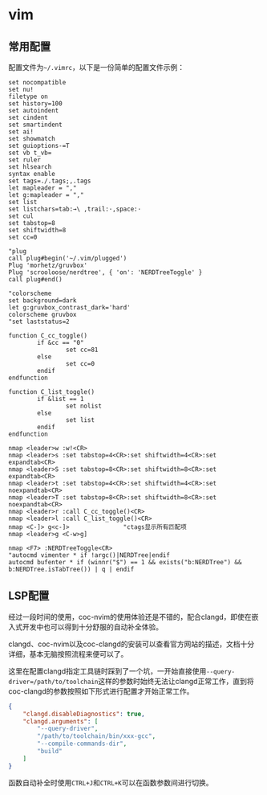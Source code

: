 # vim

## 常用配置

配置文件为`~/.vimrc`，以下是一份简单的配置文件示例：

```shell
set nocompatible
set nu!
filetype on
set history=100
set autoindent
set cindent
set smartindent
set ai!
set showmatch
set guioptions-=T
set vb t_vb=
set ruler
set hlsearch
syntax enable
set tags=./.tags;,.tags
let mapleader = ","
let g:mapleader = ","
set list
set listchars=tab:→\ ,trail:·,space:·
set cul
set tabstop=8
set shiftwidth=8
set cc=0

"plug
call plug#begin('~/.vim/plugged')
Plug 'morhetz/gruvbox'
Plug 'scrooloose/nerdtree', { 'on': 'NERDTreeToggle' }
call plug#end()

"colorscheme
set background=dark
let g:gruvbox_contrast_dark='hard'
colorscheme gruvbox
"set laststatus=2

function C_cc_toggle()
        if &cc == "0"
                set cc=81
        else
                set cc=0
        endif
endfunction

function C_list_toggle()
        if &list == 1
                set nolist
        else
                set list
        endif
endfunction

nmap <leader>w :w!<CR>
nmap <leader>s :set tabstop=4<CR>:set shiftwidth=4<CR>:set expandtab<CR>
nmap <leader>S :set tabstop=8<CR>:set shiftwidth=8<CR>:set expandtab<CR>
nmap <leader>t :set tabstop=4<CR>:set shiftwidth=4<CR>:set noexpandtab<CR>
nmap <leader>T :set tabstop=8<CR>:set shiftwidth=8<CR>:set noexpandtab<CR>
nmap <leader>r :call C_cc_toggle()<CR>
nmap <leader>l :call C_list_toggle()<CR>
nmap <C-]> g<c-]>               "ctags显示所有匹配项
nmap <leader>g <C-w>g]

nmap <F7> :NERDTreeToggle<CR>
"autocmd vimenter * if !argc()|NERDTree|endif
autocmd bufenter * if (winnr("$") == 1 && exists("b:NERDTree") && b:NERDTree.isTabTree()) | q | endif
```

## LSP配置

经过一段时间的使用，coc-nvim的使用体验还是不错的，配合clangd，即使在嵌入式开发中也可以得到十分舒服的自动补全体验。

clangd、coc-nvim以及coc-clangd的安装可以查看官方网站的描述，文档十分详细，基本无脑按照流程来便可以了。

这里在配置clangd指定工具链时踩到了一个坑，一开始直接使用`--query-driver=/path/to/toolchain`这样的参数时始终无法让clangd正常工作，直到将coc-clangd的参数按照如下形式进行配置才开始正常工作。


```json
{
    "clangd.disableDiagnostics": true,
    "clangd.arguments": [
        "--query-driver",
        "/path/to/toolchain/bin/xxx-gcc",
        "--compile-commands-dir",
        "build"
    ]
}
```

函数自动补全时使用`CTRL+J`和`CTRL+K`可以在函数参数间进行切换。
